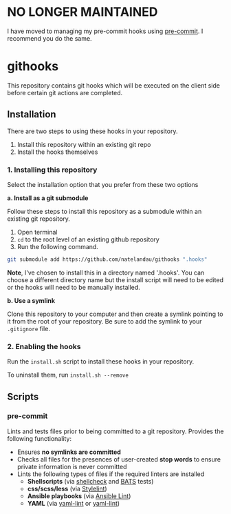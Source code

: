 # NO LONGER MAINTAINED

I have moved to managing my pre-commit hooks using [pre-commit](https://pre-commit.com/). I recommend you do the same.

# githooks

This repository contains git hooks which will be executed on the client side before certain git actions are completed.

## Installation

There are two steps to using these hooks in your repository.

1. Install this repository within an existing git repo
2. Install the hooks themselves

### 1. Installing this repository

Select the installation option that you prefer from these two options

**a. Install as a git submodule**

Follow these steps to install this repository as a submodule within an existing git repository.

1. Open terminal
2. `cd` to the root level of an existing github repository
3. Run the following command.

```bash
git submodule add https://github.com/natelandau/githooks ".hooks"
```

**Note**, I've chosen to install this in a directory named '.hooks'. You can choose a different directory name but the install script will need to be edited or the hooks will need to be manually installed.

**b. Use a symlink**

Clone this repository to your computer and then create a symlink pointing to it from the root of your repository. Be sure to add the symlink to your `.gitignore` file.

### 2. Enabling the hooks

Run the `install.sh` script to install these hooks in your repository.

To uninstall them, run `install.sh --remove`

## Scripts

### pre-commit

Lints and tests files prior to being committed to a git repository. Provides the following functionality:

-   Ensures **no symlinks are committed**
-   Checks all files for the presences of user-created **stop words** to ensure private information is never committed
-   Lints the following types of files if the required linters are installed
    -   **Shellscripts** (via [shellcheck](https://github.com/koalaman/shellcheck) and [BATS](https://bats-core.readthedocs.io/en/stable/) tests)
    -   **css/scss/less** (via [Stylelint](https://stylelint.io))
    -   **Ansible playbooks** (via [Ansible Lint](https://ansible-lint.readthedocs.io/en/latest/))
    -   **YAML** (via [yaml-lint](https://github.com/adrienverge/yamllint) or [yaml-lint](https://www.npmjs.com/package/yaml-lint))

